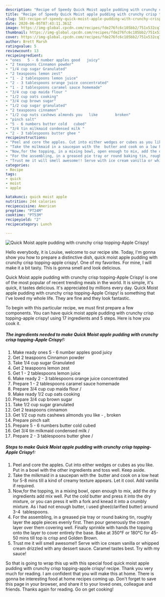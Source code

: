 ```yaml
---
description: "Recipe of Speedy Quick Moist apple pudding with crunchy crisp topping-Apple Crispy!"
title: "Recipe of Speedy Quick Moist apple pudding with crunchy crisp topping-Apple Crispy!"
slug: 583-recipe-of-speedy-quick-moist-apple-pudding-with-crunchy-crisp-topping-apple-crispy
date: 2020-06-05T07:43:11.361Z
image: https://img-global.cpcdn.com/recipes/fde276fc6c105bb2/751x532cq70/quick-moist-apple-pudding-with-crunchy-crisp-topping-apple-crispy-recipe-main-photo.jpg
thumbnail: https://img-global.cpcdn.com/recipes/fde276fc6c105bb2/751x532cq70/quick-moist-apple-pudding-with-crunchy-crisp-topping-apple-crispy-recipe-main-photo.jpg
cover: https://img-global.cpcdn.com/recipes/fde276fc6c105bb2/751x532cq70/quick-moist-apple-pudding-with-crunchy-crisp-topping-apple-crispy-recipe-main-photo.jpg
author: Brett Marsh
ratingvalue: 5
reviewcount: 13
recipeingredient:
- "ones   5 - 6 number apples good   juicy"
- "2 teaspoons Cinnamon powder"
- "1/4 cup sugar Granulated"
- "2 teaspoons lemon zest"
- "1 - 2 tablespoons lemon juice"
- "2 - 3 tablespoons orange juice concentrated"
- "1 - 2 tablespoons caramel sauce homemade"
- "3/4 cup cup maida flour "
- "1/2 cup oats cooking"
- "3/4 cup brown sugar"
- "1/2 cup sugar granulated"
- "2 teaspoons cinnamon"
- "1/2 cup nuts cashews almonds you   like        broken"
- "pinch salt"
- "5 - 6 numbers butter cold   cubed"
- "3/4 tin milkmaid condensed milk "
- "2 - 3 tablespoons butter ghee "
recipeinstructions:
- "Peel and core the apples. Cut into either wedges or cubes as you like. Put in a bowl with the other ingredients and toss well. Keep aside."
- "Take the milkmaid in a saucepan with the  butter and cook on a low heat for 5-8 mins till a kind of creamy texture appears. Let it cool. Add vanilla if required."
- "Now,for the topping, in a mixing bowl, open enough to mix, add the dry ingredients add mix well. Put the cold butter and press it into the dry mixture, or you can press it with a fork and knead it into a crumbly mixture. As i had not enough butter, i used ghee(clarified butter) around 3-4  tablespoons."
- "For the assembling, in a greased pie tray or round baking tin, roughly layer the apple pieces evenly first. Then pour generously the cream layer over them covering well. Finally sprinkle with hands the topping onto the layer to cover entirely the base. Bake at 350°F or 180°C for 45-50 mins till top is crisp and Golden Brown."
- "Trust me it will smell awesome!! Serve with ice cream vanilla or whipped cream drizzled with any dessert sauce. Caramel tastes best. Try with my sauce!"
categories:
- Recipe
tags:
- quick
- moist
- apple

katakunci: quick moist apple 
nutrition: 244 calories
recipecuisine: American
preptime: "PT24M"
cooktime: "PT53M"
recipeyield: "2"
recipecategory: Lunch

---
```



![Quick Moist apple pudding with crunchy crisp topping-Apple Crispy!](https://img-global.cpcdn.com/recipes/fde276fc6c105bb2/751x532cq70/quick-moist-apple-pudding-with-crunchy-crisp-topping-apple-crispy-recipe-main-photo.jpg)

Hello everybody, it is Louise, welcome to our recipe site. Today, I'm gonna show you how to prepare a distinctive dish, quick moist apple pudding with crunchy crisp topping-apple crispy!. One of my favorites. For mine, I will make it a bit tasty. This is gonna smell and look delicious.

Quick Moist apple pudding with crunchy crisp topping-Apple Crispy! is one of the most popular of recent trending meals in the world. It is simple, it's quick, it tastes delicious. It's appreciated by millions every day. Quick Moist apple pudding with crunchy crisp topping-Apple Crispy! is something that I've loved my whole life. They are fine and they look fantastic.




To begin with this particular recipe, we must first prepare a few components. You can have quick moist apple pudding with crunchy crisp topping-apple crispy! using 17 ingredients and 5 steps. Here is how you cook it.

##### The ingredients needed to make Quick Moist apple pudding with crunchy crisp topping-Apple Crispy!:

1. Make ready ones   5 - 6 number apples good   juicy
1. Get 2 teaspoons Cinnamon powder
1. Take 1/4 cup sugar Granulated
1. Get 2 teaspoons lemon zest
1. Get 1 - 2 tablespoons lemon juice
1. Make ready 2 - 3 tablespoons orange juice concentrated
1. Prepare 1 - 2 tablespoons caramel sauce homemade
1. Prepare 3/4 cup cup maida flour /
1. Make ready 1/2 cup oats cooking
1. Prepare 3/4 cup brown sugar
1. Take 1/2 cup sugar granulated
1. Get 2 teaspoons cinnamon
1. Get 1/2 cup nuts cashews almonds you   like -  ,     broken
1. Prepare pinch salt
1. Prepare 5 - 6 numbers butter cold   cubed
1. Get 3/4 tin milkmaid condensed milk /
1. Prepare 2 - 3 tablespoons butter ghee /




##### Steps to make Quick Moist apple pudding with crunchy crisp topping-Apple Crispy!:

1. Peel and core the apples. Cut into either wedges or cubes as you like. Put in a bowl with the other ingredients and toss well. Keep aside.
1. Take the milkmaid in a saucepan with the  butter and cook on a low heat for 5-8 mins till a kind of creamy texture appears. Let it cool. Add vanilla if required.
1. Now,for the topping, in a mixing bowl, open enough to mix, add the dry ingredients add mix well. Put the cold butter and press it into the dry mixture, or you can press it with a fork and knead it into a crumbly mixture. As i had not enough butter, i used ghee(clarified butter) around 3-4  tablespoons.
1. For the assembling, in a greased pie tray or round baking tin, roughly layer the apple pieces evenly first. Then pour generously the cream layer over them covering well. Finally sprinkle with hands the topping onto the layer to cover entirely the base. Bake at 350°F or 180°C for 45-50 mins till top is crisp and Golden Brown.
1. Trust me it will smell awesome!! Serve with ice cream vanilla or whipped cream drizzled with any dessert sauce. Caramel tastes best. Try with my sauce!




So that is going to wrap this up with this special food quick moist apple pudding with crunchy crisp topping-apple crispy! recipe. Thank you very much for reading. I am confident that you will make this at home. There is gonna be interesting food at home recipes coming up. Don't forget to save this page in your browser, and share it to your loved ones, colleague and friends. Thanks again for reading. Go on get cooking!
